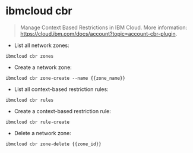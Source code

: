# ibmcloud cbr

> Manage Context Based Restrictions in IBM Cloud.
> More information: <https://cloud.ibm.com/docs/account?topic=account-cbr-plugin>.

- List all network zones:

`ibmcloud cbr zones`

- Create a network zone:

`ibmcloud cbr zone-create --name {{zone_name}}`

- List all context-based restriction rules:

`ibmcloud cbr rules`

- Create a context-based restriction rule:

`ibmcloud cbr rule-create`

- Delete a network zone:

`ibmcloud cbr zone-delete {{zone_id}}`
